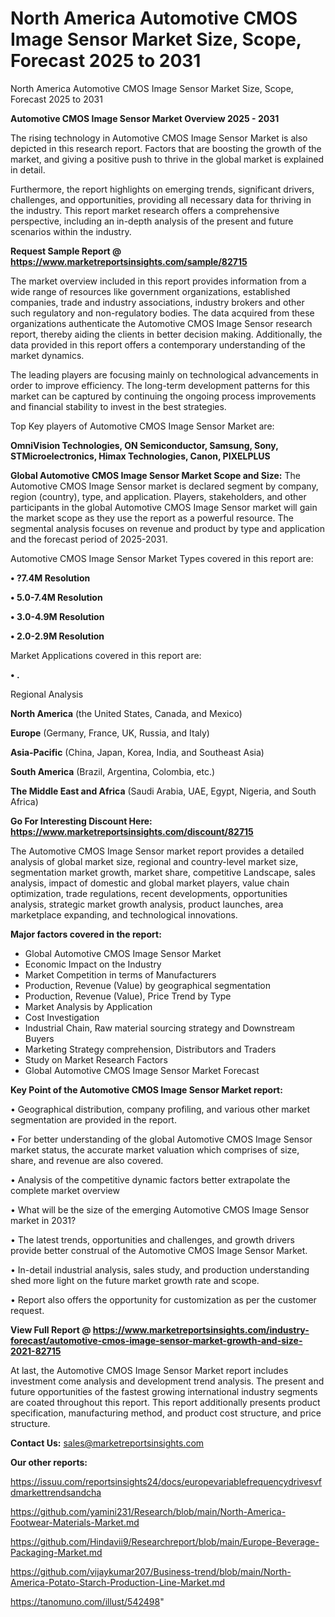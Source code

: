 # North America Automotive CMOS Image Sensor Market Size, Scope, Forecast 2025 to 2031
North America Automotive CMOS Image Sensor Market Size, Scope, Forecast 2025 to 2031

<Strong> Automotive CMOS Image Sensor Market Overview 2025 - 2031</strong>

The rising technology in Automotive CMOS Image Sensor Market is also depicted in this research report. Factors that are boosting the growth of the market, and giving a positive push to thrive in the global market is explained in detail.

Furthermore, the report highlights on emerging trends, significant drivers, challenges, and opportunities, providing all necessary data for thriving in the industry. This report market research offers a comprehensive perspective, including an in-depth analysis of the present and future scenarios within the industry.

<strong>Request Sample Report @ <a href=https://www.marketreportsinsights.com/sample/82715>https://www.marketreportsinsights.com/sample/82715</a></strong>

The market overview included in this report provides information from a wide range of resources like government organizations, established companies, trade and industry associations, industry brokers and other such regulatory and non-regulatory bodies. The data acquired from these organizations authenticate the Automotive CMOS Image Sensor research report, thereby aiding the clients in better decision making. Additionally, the data provided in this report offers a contemporary understanding of the market dynamics.

The leading players are focusing mainly on technological advancements in order to improve efficiency. The long-term development patterns for this market can be captured by continuing the ongoing process improvements and financial stability to invest in the best strategies.

Top Key players of Automotive CMOS Image Sensor Market are:

<strong>OmniVision Technologies, ON Semiconductor, Samsung, Sony, STMicroelectronics, Himax Technologies, Canon, PIXELPLUS</strong>

<strong><b>Global Automotive CMOS Image Sensor Market Scope and Size:</b></strong>
The Automotive CMOS Image Sensor market is declared segment by company, region (country), type, and application. Players, stakeholders, and other participants in the global Automotive CMOS Image Sensor market will gain the market scope as they use the report as a powerful resource. The segmental analysis focuses on revenue and product by type and application and the forecast period of 2025-2031.

Automotive CMOS Image Sensor Market Types covered in this report are:

<strong>• ?7.4M Resolution

• 5.0-7.4M Resolution

• 3.0-4.9M Resolution

• 2.0-2.9M Resolution</strong>

Market Applications covered in this report are:

<strong>• .</strong> 

Regional Analysis

<strong>North America</strong> (the United States, Canada, and Mexico)

<strong>Europe</strong> (Germany, France, UK, Russia, and Italy)

<strong>Asia-Pacific</strong> (China, Japan, Korea, India, and Southeast Asia)

<strong>South America</strong> (Brazil, Argentina, Colombia, etc.)

<strong>The Middle East and Africa</strong> (Saudi Arabia, UAE, Egypt, Nigeria, and South Africa)

<strong>Go For Interesting Discount Here: <a href=https://www.marketreportsinsights.com/discount/82715>https://www.marketreportsinsights.com/discount/82715</a></strong>

The Automotive CMOS Image Sensor market report provides a detailed analysis of global market size, regional and country-level market size, segmentation market growth, market share, competitive Landscape, sales analysis, impact of domestic and global market players, value chain optimization, trade regulations, recent developments, opportunities analysis, strategic market growth analysis, product launches, area marketplace expanding, and technological innovations.

<strong><b>Major factors covered in the report:</b></strong>
<ul>
  <li>Global Automotive CMOS Image Sensor Market </li>
  <li>Economic Impact on the Industry</li>
  <li>Market Competition in terms of Manufacturers</li>
  <li>Production, Revenue (Value) by geographical segmentation</li>
  <li>Production, Revenue (Value), Price Trend by Type</li>
  <li>Market Analysis by Application</li>
  <li>Cost Investigation</li>
  <li>Industrial Chain, Raw material sourcing strategy and Downstream Buyers</li>
  <li>Marketing Strategy comprehension, Distributors and Traders</li>
  <li>Study on Market Research Factors</li>
  <li>Global Automotive CMOS Image Sensor Market Forecast</li>
</ul>

<strong><b>Key Point of the Automotive CMOS Image Sensor Market report:</b></strong>

• Geographical distribution, company profiling, and various other market segmentation are provided in the report.

• For better understanding of the global Automotive CMOS Image Sensor market status, the accurate market valuation which comprises of size, share, and revenue are also covered.

• Analysis of the competitive dynamic factors better extrapolate the complete market overview

• What will be the size of the emerging Automotive CMOS Image Sensor market in 2031?

• The latest trends, opportunities and challenges, and growth drivers provide better construal of the Automotive CMOS Image Sensor Market.

• In-detail industrial analysis, sales study, and production understanding shed more light on the future market growth rate and scope.

• Report also offers the opportunity for customization as per the customer request.

<strong><b>View Full Report @ <a href=https://www.marketreportsinsights.com/industry-forecast/automotive-cmos-image-sensor-market-growth-and-size-2021-82715>https://www.marketreportsinsights.com/industry-forecast/automotive-cmos-image-sensor-market-growth-and-size-2021-82715</a></b></strong>


At last, the Automotive CMOS Image Sensor Market report includes investment come analysis and development trend analysis. The present and future opportunities of the fastest growing international industry segments are coated throughout this report. This report additionally presents product specification, manufacturing method, and product cost structure, and price structure.

<strong>Contact Us:</strong>
sales@marketreportsinsights.com

<strong>Our other reports:</strong>

<a href=https://issuu.com/reportsinsights24/docs/europevariablefrequencydrivesvfdmarkettrendsandcha>https://issuu.com/reportsinsights24/docs/europevariablefrequencydrivesvfdmarkettrendsandcha</a>

<a href=https://github.com/yamini231/Research/blob/main/North-America-Footwear-Materials-Market.md>https://github.com/yamini231/Research/blob/main/North-America-Footwear-Materials-Market.md</a>

<a href=https://github.com/Hindavii9/Researchreport/blob/main/Europe-Beverage-Packaging-Market.md>https://github.com/Hindavii9/Researchreport/blob/main/Europe-Beverage-Packaging-Market.md</a>

<a href=https://github.com/vijaykumar207/Business-trend/blob/main/North-America-Potato-Starch-Production-Line-Market.md>https://github.com/vijaykumar207/Business-trend/blob/main/North-America-Potato-Starch-Production-Line-Market.md</a>

<a href=https://tanomuno.com/illust/542498>https://tanomuno.com/illust/542498</a>"
